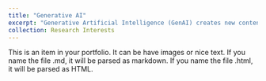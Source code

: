 ```yaml
---
title: "Generative AI"
excerpt: "Generative Artificial Intelligence (GenAI) creates new content by modeling complex patterns in existing datasets. Unlike traditional AI systems, it goes beyond classification or prediction to generate novel outputs that resemble human creativity. It supports decision-making with synthetic data for scenarios where real data is scarce or sensitive.<br/><img src='/images/GenAI.png'>"
collection: Research Interests
---
```


This is an item in your portfolio. It can be have images or nice text. If you name the file .md, it will be parsed as markdown. If you name the file .html, it will be parsed as HTML. 

